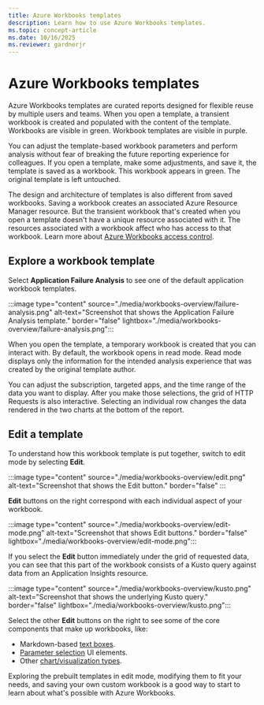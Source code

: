 ```yaml
---
title: Azure Workbooks templates
description: Learn how to use Azure Workbooks templates.
ms.topic: concept-article
ms.date: 10/16/2025
ms.reviewer: gardnerjr 
---
```


# Azure Workbooks templates

Azure Workbooks templates are curated reports designed for flexible reuse by multiple users and teams. When you open a template, a transient workbook is created and populated with the content of the template. Workbooks are visible in green. Workbook templates are visible in purple.

You can adjust the template-based workbook parameters and perform analysis without fear of breaking the future reporting experience for colleagues. If you open a template, make some adjustments, and save it, the template is saved as a workbook. This workbook appears in green. The original template is left untouched.

The design and architecture of templates is also different from saved workbooks. Saving a workbook creates an associated Azure Resource Manager resource. But the transient workbook that's created when you open a template doesn't have a unique resource associated with it. The resources associated with a workbook affect who has access to that workbook. Learn more about [Azure Workbooks access control](workbooks-overview.md#access-control).

## Explore a workbook template

Select **Application Failure Analysis** to see one of the default application workbook templates.

  :::image type="content" source="./media/workbooks-overview/failure-analysis.png" alt-text="Screenshot that shows the Application Failure Analysis template." border="false" lightbox="./media/workbooks-overview/failure-analysis.png":::

When you open the template, a temporary workbook is created that you can interact with. By default, the workbook opens in read mode. Read mode displays only the information for the intended analysis experience that was created by the original template author.

You can adjust the subscription, targeted apps, and the time range of the data you want to display. After you make those selections, the grid of HTTP Requests is also interactive. Selecting an individual row changes the data rendered in the two charts at the bottom of the report.

## Edit a template

To understand how this workbook template is put together, switch to edit mode by selecting **Edit**.

  :::image type="content" source="./media/workbooks-overview/edit.png" alt-text="Screenshot that shows the Edit button." border="false" :::

**Edit** buttons on the right correspond with each individual aspect of your workbook.

  :::image type="content" source="./media/workbooks-overview/edit-mode.png" alt-text="Screenshot that shows Edit buttons." border="false" lightbox="./media/workbooks-overview/edit-mode.png":::

If you select the **Edit** button immediately under the grid of requested data, you can see that this part of the workbook consists of a Kusto query against data from an Application Insights resource.

  :::image type="content" source="./media/workbooks-overview/kusto.png" alt-text="Screenshot that shows the underlying Kusto query." border="false" lightbox="./media/workbooks-overview/kusto.png":::

Select the other **Edit** buttons on the right to see some of the core components that make up workbooks, like:

- Markdown-based [text boxes](../visualize/workbooks-create-workbook.md#add-text).
- [Parameter selection](../visualize/workbooks-parameters.md) UI elements.
- Other [chart/visualization types](workbooks-visualizations.md).

Exploring the prebuilt templates in edit mode, modifying them to fit your needs, and saving your own custom workbook is a good way to start to learn about what's possible with Azure Workbooks.
